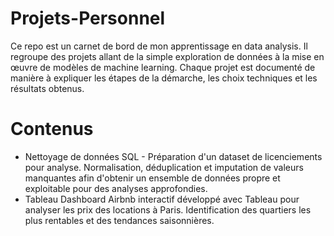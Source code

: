 # Projets-Personnel
Ce repo est un carnet de bord de mon apprentissage en data analysis. Il regroupe des projets allant de la simple exploration de données à la mise en œuvre de modèles de machine learning. Chaque projet est documenté de manière à expliquer les étapes de la démarche, les choix techniques et les résultats obtenus.

# Contenus
- Nettoyage de données SQL - Préparation d'un dataset de licenciements pour analyse. Normalisation, déduplication et imputation de valeurs manquantes afin d'obtenir un ensemble de données propre et exploitable pour des analyses approfondies.
- Tableau Dashboard Airbnb interactif développé avec Tableau pour analyser les prix des locations à Paris. Identification des quartiers les plus rentables et des tendances saisonnières.
